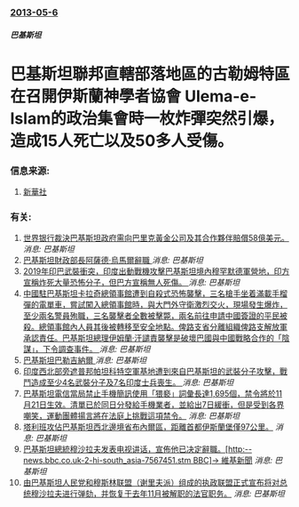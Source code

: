 ### [2013-05-6](/news/2013/05/6/index.md)

##### 巴基斯坦
#  巴基斯坦聯邦直轄部落地區的古勒姆特區在召開伊斯蘭神學者協會 Ulema-e-Islam的政治集會時一枚炸彈突然引爆，造成15人死亡以及50多人受傷。




### 信息来源:

1. [新華社](http://news.xinhuanet.com/english/world/2013-05/06/c_132363380.htm)

### 有关:

1. [世界银行裁決巴基斯坦政府需向巴里克黃金公司及其合作夥伴賠償58億美元。 ](/zh/news/2019/07/15/世界银行裁決巴基斯坦政府需向巴里克黃金公司及其合作夥伴賠償58億美元.md) _消息: 巴基斯坦_
2. [巴基斯坦財政部長阿薩德·烏馬爾辭職 ](/zh/news/2019/04/18/巴基斯坦財政部長阿薩德-烏馬爾辭職.md) _消息: 巴基斯坦_
3. [2019年印巴武裝衝突，印度出動戰機攻擊巴基斯坦境內穆罕默德軍營地，印方宣稱炸死大量恐怖分子，但巴方宣稱無人死傷。 ](/zh/news/2019/02/26/2019年印巴武裝衝突-印度出動戰機攻擊巴基斯坦境內穆罕默德軍營地-印方宣稱炸死大量恐怖分子-但巴方宣稱無人死傷.md) _消息: 巴基斯坦_
4. [中國駐巴基斯坦卡拉奇總領事館遭到自殺式恐怖襲擊，三名槍手坐着滿載手榴彈的電單車，嘗試闖入總領事館時，與大門外守衛激烈交火，現場發生爆炸，至少兩名警員殉職，三名襲擊者全數被擊斃，兩名前往申請中國簽證的平民被殺。總領事館內人員其後被轉移至安全地點。俾路支省分離組織俾路支解放軍承認責任。巴基斯坦總理伊姆蘭·汗譴責襲擊是破壞巴國與中國戰略合作的「陰謀」，下令調查事件。 ](/zh/news/2018/11/23/中國駐巴基斯坦卡拉奇總領事館遭到自殺式恐怖襲擊-三名槍手坐着滿載手榴彈的電單車-嘗試闖入總領事館時-與大門外守衛激烈交火.md) _消息: 巴基斯坦_
5. [巴基斯坦巴勒吉納爾 ](/zh/news/2017/01/21/巴基斯坦巴勒吉納爾.md) _消息: 巴基斯坦_
6. [印度西北部旁遮普邦帕坦科特空軍基地遭到來自巴基斯坦的武裝分子攻擊，戰鬥造成至少4名武裝分子及7名印度士兵喪生。 ](/zh/news/2016/01/2/印度西北部旁遮普邦帕坦科特空軍基地遭到來自巴基斯坦的武裝分子攻擊-戰鬥造成至少4名武裝分子及7名印度士兵喪生.md) _消息: 巴基斯坦_
7. [巴基斯坦電信當局禁止手機簡訊使用「猥褻」詞彙長達1,695個，禁令將於11月21日生效。清單已於同日分發給手機業者，並給出7日緩衝，但是受到各界嘲笑，運動團體揚言將在法庭上挑戰這項禁令。](/zh/news/2011/11/14/巴基斯坦電信當局禁止手機簡訊使用-猥褻-詞彙長達1695個-禁令將於11月21日生效-清單已於同日分發給手機業者-並給.md) _消息: 巴基斯坦_
8. [塔利班攻佔巴基斯坦西北邊境省布內爾區，距離首都伊斯蘭堡僅97公里。](/zh/news/2009/04/23/塔利班攻佔巴基斯坦西北邊境省布內爾區-距離首都伊斯蘭堡僅97公里.md) _消息: 巴基斯坦_
9. [ 巴基斯坦總統穆沙拉夫发表电视讲话，宣佈他已决定辭職。[http:--news.bbc.co.uk-2-hi-south_asia-7567451.stm BBC]→ 維基新聞](/zh/news/2008/08/18/巴基斯坦總統穆沙拉夫发表电视讲话-宣佈他已决定辭職-http-newsbbccouk-2-hi-south.md) _消息: 巴基斯坦_
10. [ 由巴基斯坦人民党和穆斯林联盟（谢里夫派）组成的执政联盟正式宣布将对总统穆沙拉夫进行弹劾，并恢复于去年11月被解职的法官职务。](/zh/news/2008/08/7/由巴基斯坦人民党和穆斯林联盟-谢里夫派-组成的执政联盟正式宣布将对总统穆沙拉夫进行弹劾-并恢复于去年11月被解职的法官.md) _消息: 巴基斯坦_
